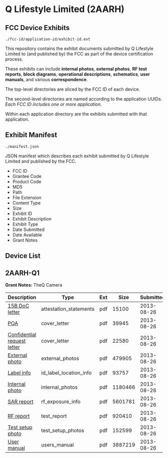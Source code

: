 # Q Lifestyle Limited (2AARH)
## FCC Device Exhibits

```
./fcc-id/application-id/exhibit-id.ext
```

This repository contains the exhibit documents submitted by Q Lifestyle Limited to (and published by) the FCC as part of the device certification process.

These exhibits can include **internal photos**, **external photos**, **RF test reports**, **block diagrams**, **operational descriptions**, **schematics**, **user manuals**, and various **correspondence**.

The top-level directories are sliced by the FCC ID of each device.

The second-level directories are named according to the application UUIDs. *Each FCC ID includes one or more application.*

Within each application directory are the exhibits submitted with that application. 

## Exhibit Manifest

```
./manifest.json
```

JSON manifest which describes each exhibit submitted by Q Lifestyle Limited and published by the FCC.

- FCC ID
- Grantee Code
- Product Code
- MD5
- Path
- File Extension
- Content Type
- Size
- Exhibit ID
- Exhibit Description
- Exhibit Type
- Date Submitted
- Date Available
- Grant Notes

## Device List
## 2AARH-Q1
**Grant Notes:** TheQ Camera

| Description | Type | Ext | Size | Submitted | Available |
| ----------- | ---- | --- | ---- | --------- | --------- |
| [15B DoC letter](2AARH-Q1/62a59612eb0ee8ddef71b12865063b94/2053040.pdf) | attestation_statements | pdf | 15100 | 2013-08-26 | 2013-08-26 |
| [POA](2AARH-Q1/62a59612eb0ee8ddef71b12865063b94/2053041.pdf) | cover_letter | pdf | 39945 | 2013-08-26 | 2013-08-26 |
| [Confidential request letter](2AARH-Q1/62a59612eb0ee8ddef71b12865063b94/2053042.pdf) | cover_letter | pdf | 22580 | 2013-08-26 | 2013-08-26 |
| [External photo](2AARH-Q1/62a59612eb0ee8ddef71b12865063b94/2053051.pdf) | external_photos | pdf | 479905 | 2013-08-26 | 2013-08-26 |
| [Label info](2AARH-Q1/62a59612eb0ee8ddef71b12865063b94/2053053.pdf) | id_label_location_info | pdf | 93757 | 2013-08-26 | 2013-08-26 |
| [Internal photo](2AARH-Q1/62a59612eb0ee8ddef71b12865063b94/2053052.pdf) | internal_photos | pdf | 1180466 | 2013-08-26 | 2013-08-26 |
| [SAR report](2AARH-Q1/62a59612eb0ee8ddef71b12865063b94/2053050.pdf) | rf_exposure_info | pdf | 5601781 | 2013-08-26 | 2013-08-26 |
| [RF report](2AARH-Q1/62a59612eb0ee8ddef71b12865063b94/2053048.pdf) | test_report | pdf | 920410 | 2013-08-26 | 2013-08-26 |
| [Test setup photo](2AARH-Q1/62a59612eb0ee8ddef71b12865063b94/2053049.pdf) | test_setup_photos | pdf | 152599 | 2013-08-26 | 2013-08-26 |
| [User manual](2AARH-Q1/62a59612eb0ee8ddef71b12865063b94/2053054.pdf) | users_manual | pdf | 3887219 | 2013-08-26 | 2013-08-26 |
